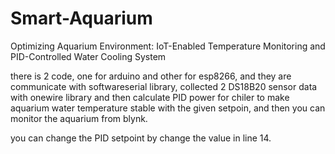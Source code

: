 # Smart-Aquarium
Optimizing Aquarium Environment: IoT-Enabled Temperature Monitoring and PID-Controlled Water Cooling System

there is 2 code, one for arduino and other for esp8266, and they are communicate with softwareserial library, collected 2 DS18B20 sensor data with onewire library and then calculate PID power for chiler to make aquarium water temperature stable with the given setpoin, and then you can monitor the aquarium from blynk.

you can change the PID setpoint by change the value in line 14.
